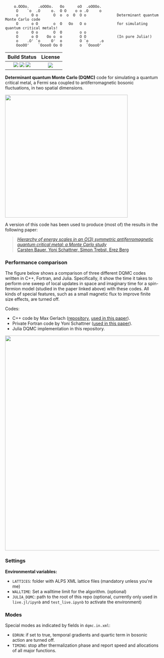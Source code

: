         o.OOOo.    .oOOOo.   Oo      oO  .oOOOo.  
         O    `o  .O     o.  O O    o o .O     o  
         o      O o       O  o  o  O  O o              Determinant quantum Monte Carlo code
         O      o O       o  O   Oo   O o              for simulating quantum critical metals!
         o      O o       O  O        o o           
         O      o O    Oo o  o        O O              (In pure Julia!)
         o    .O' `o     O'  o        O `o     .o   
         OooOO'    `OoooO Oo O        o  `OoooO'  

| **Build Status**                                                                                |  **License**                                                                                |
|:-----------------------------------------------------------------------------------------------:|:-----------------------------------------------------------------------------------------------:|
| ![][lifecycle-img] [![][travis-ci-img]][travis-ci-url] [![](https://codecov.io/gh/crstnbr/dqmc/branch/master/graph/badge.svg?token=jTD6HWrHVh)][codecov-url] | [![][license-img]][license-url] |

[docs-dev-img]: https://img.shields.io/badge/docs-dev-blue.svg
[docs-dev-url]: https://crstnbr.github.io/dqmc/dev
[github-ci-img]: https://github.com/crstnbr/dqmc/workflows/Run%20tests/badge.svg
[github-ci-url]: https://github.com/crstnbr/dqmc/actions?query=workflow%3A%22Run+tests%22
[travis-ci-img]: https://travis-ci.com/crstnbr/dqmc.svg?token=ZhpR15dDPdpyVFTzrPfp&branch=master
[travis-ci-url]: https://travis-ci.com/crstnbr/dqmc
[codecov-img]: https://codecov.io/gh/crstnbr/dqmc/branch/master/graph/badge.svg?token=jTD6HWrHVh
[codecov-url]: https://codecov.io/gh/crstnbr/dqmc

[slack-url]: https://slackinvite.julialang.org/
[slack-img]: https://img.shields.io/badge/chat-on%20slack-yellow.svg
[license-img]: https://img.shields.io/badge/License-MIT-red.svg
[license-url]: https://opensource.org/licenses/MIT

[lifecycle-img]: https://img.shields.io/badge/lifecycle-stable-blue.svg


**Determinant quantum Monte Carlo (DQMC)** code for simulating a quantum critical metal, a Fermi sea coupled to antiferromagnetic bosonic fluctuations, in two spatial dimensions.

<img src="https://github.com/crstnbr/dqmc/raw/master/viz.png" width=400px>

A version of this code has been used to produce (most of) the results in the following paper:

> [*Hierarchy of energy scales in an O(3) symmetric antiferromagnetic quantum critical metal: a Monte Carlo study*<br>Carsten Bauer, Yoni Schattner, Simon Trebst, Erez Berg](https://arxiv.org/abs/2001.00586)

### Performance comparison

The figure below shows a comparison of three different DQMC codes written in C++, Fortran, and Julia. Specifically, it show the time it takes to perform one sweep of local updates in space and imaginary time for a spin-fermion model (studied in the paper linked above) with these codes. All kinds of special features, such as a small magnetic flux to improve finite size effects, are turned off.

Codes:

* C++ code by Max Gerlach ([repository](https://github.com/maxhgerlach/detqmc), [used in this paper](https://journals.aps.org/prb/abstract/10.1103/PhysRevB.95.035124)).
* Private Fortran code by Yoni Schattner ([used in this paper](https://journals.aps.org/prl/abstract/10.1103/PhysRevLett.117.097002)).
* Julia DQMC implementation in this repository.

<img src="https://github.com/crstnbr/dqmc/raw/master/speed_comp.png" width=700px>

### Settings

**Environmental variables:**

* `LATTICES`: folder with ALPS XML lattice files (mandatory unless you're me)
* `WALLTIME`: Set a walltime limit for the algorithm. (optional)
* `JULIA_DQMC`: path to the root of this repo (optional, currently only used in `live.jl/ipynb` and `test_live.ipynb` to activate the environment)

### Modes
Special modes as indicated by fields in `dqmc.in.xml`:

* `EDRUN`: if set to true, temporal gradients and quartic term in bosonic action are turned off.
* `TIMING`: stop after thermalization phase and report speed and allocations of all major functions.
